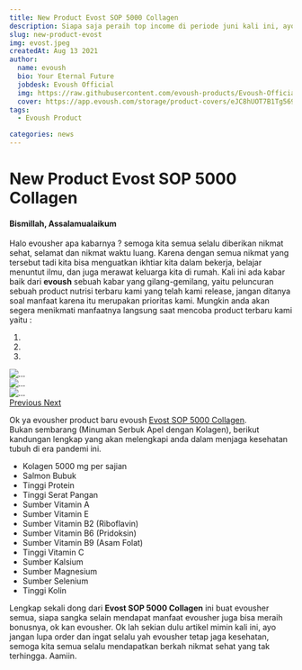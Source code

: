 ```yaml
---
title: New Product Evost SOP 5000 Collagen
description: Siapa saja peraih top income di periode juni kali ini, ayo kita simak detailnya di mari.
slug: new-product-evost
img: evost.jpeg
createdAt: Aug 13 2021
author:
  name: evoush
  bio: Your Eternal Future
  jobdesk: Evoush Official
  img: https://raw.githubusercontent.com/evoush-products/Evoush-Official-Website/master/static/icon_128.png
  cover: https://app.evoush.com/storage/product-covers/eJC8hUOT7B1Tg56943hWhsI9KMH8k7CdRe2OFDbo.jpg
tags: 
  - Evoush Product

categories: news
---
```


# New Product Evost SOP 5000 Collagen

#### Bismillah, Assalamualaikum  
Halo evousher apa kabarnya ? semoga kita semua selalu diberikan nikmat sehat, selamat dan nikmat waktu luang. Karena dengan semua nikmat yang tersebut tadi kita bisa menguatkan ikhtiar kita dalam bekerja, belajar menuntut ilmu, dan juga merawat keluarga kita di rumah. Kali ini ada kabar baik dari **evoush** sebuah kabar yang gilang-gemilang, yaitu peluncuran sebuah product nutrisi terbaru kami yang telah kami release, jangan ditanya soal manfaat karena itu merupakan prioritas kami. Mungkin anda akan segera menikmati manfaatnya langsung saat mencoba product terbaru kami yaitu : 



<div id="carouselExampleIndicators" class="carousel slide mb-3" data-ride="carousel" style="width=50%;">
  <ol class="carousel-indicators">
    <li data-target="#carouselExampleIndicators" data-slide-to="0" class="active"></li>
    <li data-target="#carouselExampleIndicators" data-slide-to="1"></li>
    <li data-target="#carouselExampleIndicators" data-slide-to="2"></li>
  </ol>
  <div class="carousel-inner">
    <div class="carousel-item active">
      <img src="https://cdn.chec.io/merchants/27164/assets/nNbIAwAo3z9OGdAg%7CvSfWmkcAxOagjOixynKeGC17ebkZiw8kRb7Go5lO.jpg" class="img-fluid img-responsive d-block w-100" alt="...">
    </div>
    <div class="carousel-item">
      <img src="https://cdn.chec.io/merchants/27164/assets/INempaaIyBBsMRFC%7CWhatsApp%20Image%202021-09-07%20at%2017.33.58%20(1).jpeg" class="img-fluid img-responsive d-block w-100" alt="...">
    </div>
    <div class="carousel-item">
      <img src="https://cdn.chec.io/merchants/27164/assets/pYIf7UkUsXg5RUgF%7C1.jpg" class="img-fluid img-responsive d-block w-100" alt="...">
    </div>
  </div>
  <a class="carousel-control-prev" href="#carouselExampleIndicators" role="button" data-slide="prev">
    <span class="carousel-control-prev-icon" aria-hidden="true"></span>
    <span class="sr-only">Previous</span>
  </a>
  <a class="carousel-control-next" href="#carouselExampleIndicators" role="button" data-slide="next">
    <span class="carousel-control-next-icon" aria-hidden="true"></span>
    <span class="sr-only">Next</span>
  </a>
</div>  

  
  Ok ya evousher product baru evoush <a href="https://evoush.com/product/Nutrisi/evost-sop-5000-collagen" class="btn btn-danger">Evost SOP 5000 Collagen</a>.  
Bukan sembarang (Minuman Serbuk Apel dengan Kolagen), berikut kandungan lengkap yang akan melengkapi anda dalam menjaga kesehatan tubuh di era pandemi ini.  
- Kolagen 5000 mg per sajian
- Salmon Bubuk
- Tinggi Protein
- Tinggi Serat Pangan
- Sumber Vitamin A
- Sumber Vitamin E
- Sumber Vitamin B2 (Riboflavin)
- Sumber Vitamin B6 (Pridoksin)
- Sumber Vitamin B9 (Asam Folat)
- Tinggi Vitamin C
- Sumber Kalsium
- Sumber Magnesium
- Sumber Selenium
- Tinggi Kolin  

Lengkap sekali dong dari **Evost SOP 5000 Collagen** ini buat evousher semua, siapa sangka selain mendapat manfaat evousher juga bisa meraih bonusnya, ok kan evousher. Ok lah sekian dulu artikel mimin kali ini, ayo jangan lupa order dan ingat selalu yah evousher tetap jaga kesehatan, semoga kita semua selalu mendapatkan berkah nikmat sehat yang tak terhingga. Aamiin.